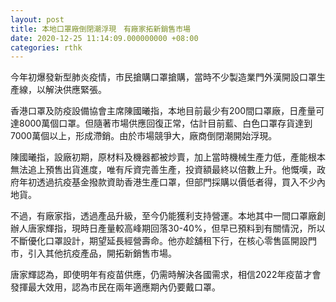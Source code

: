 ```yaml
---
layout: post
title: 本地口罩廠倒閉潮浮現　有廠家拓新銷售市場
date: 2020-12-25 11:14:09.000000000 +08:00
categories: rthk
---
```


今年初爆發新型肺炎疫情，市民搶購口罩搶購，當時不少製造業門外漢開設口罩生產線，以解決供應緊張。

香港口罩及防疫設備協會主席陳國曦指，本地目前最少有200間口罩廠，日產量可達8000萬個口罩。但隨著市場供應回復正常，估計目前藍、白色口罩存貨達到7000萬個以上，形成滯銷。由於市場競爭大，廠商倒閉潮開始浮現。

陳國曦指，設廠初期，原材料及機器都被炒賣，加上當時機械生產力低，產能根本無法追上預售出貨進度，唯有斥資完善生產，投資額最終以倍數上升。他慨嘆，政府年初透過抗疫基金撥款資助香港生產口罩，但部門採購以價低者得，買入不少內地貨。

不過，有廠家指，透過產品升級，至今仍能獲利支持營運。本地其中一間口罩廠創辦人唐家輝指，現時日產量較高峰期回落30-40%，但早已預料到有關情況，所以不斷優化口罩設計，期望延長經營壽命。他亦趁舖租下行，在核心零售區開設門市，引入其他抗疫產品，開拓新銷售市場。

唐家輝認為，即使明年有疫苗供應，仍需時解決各國需求，相信2022年疫苗才會發揮最大效用，認為市民在兩年適應期內仍要戴口罩。
